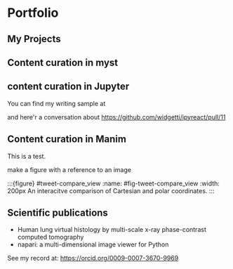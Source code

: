 # Portfolio

## My Projects


## Content curation in myst

## content curation in Jupyter

You can find my writing sample at


and here'r a conversation about 
https://github.com/widgetti/ipyreact/pull/11

## Content curation in Manim


This is a test.

make a figure with a reference to an image

:::{figure} #tweet-compare_view
:name: #fig-tweet-compare_view
:width: 200px
An interacitve comparison of  Cartesian and polar coordinates.
:::


## Scientific publications

* Human lung virtual histology by multi-scale x-ray phase-contrast computed tomography [](10.1088/1361-6560/acd48d)
* napari: a multi-dimensional image viewer for Python [](10.5281/ZENODO.8115575)

See my record at: https://orcid.org/0009-0007-3670-9969



